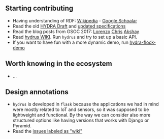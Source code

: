 ## Starting contributing

* Having understanding of RDF: [Wikipedia](https://en.wikipedia.org/wiki/Resource_Description_Framework) -  [Google Schoalar](https://goo.gl/TCdYG3)
* Read the old [HYDRA Draft](https://www.hydra-cg.com/spec/latest/core/) and [updated specifications](https://github.com/HydraCG)
* Read the blog posts from GSOC 2017: [Lorenzo](https://www.linkedin.com/pulse/gsoc-2017-python-hydra-making-summer-great-hacking-web-moriondo/) [Chris](https://gsocchrizandr.wordpress.com/the-book-of-hydrus/) [Akshay](https://xadahiya.github.io/Gsoc-Summary/)
* Read [hydrus WIKI](https://github.com/HTTP-APIs/hydrus/wiki). Run `hydrus` and try to set up a basic API.
* If you want to have fun with a more dynamic demo, run [hydra-flock-demo](https://github.com/HTTP-APIs/hydra-flock-demo)

## Worth knowing in the ecosystem
* ...


## Design annotations
* `hydrus` is developed in `flask` because the applications we had in mind were mostly related to IoT and sensors, so it was supposed to be lightweight and functional. By the way we can consider also more structured options like having versions that works with Django or Pyramid.
* Read the [issues labeled as "wiki"](https://github.com/HTTP-APIs/hydrus/issues?q=is%3Aissue+is%3Aopen+label%3Awiki)